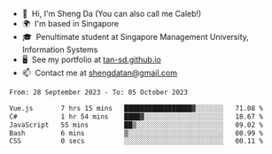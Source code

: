 <!---
tan-sd/tan-sd is a ✨ special ✨ repository because its `README.md` (this file) appears on your GitHub profile.
You can click the Preview link to take a look at your changes.
--->
- 👋  Hi, I'm Sheng Da (You can also call me Caleb!)
- 🌍  I'm based in Singapore
- 🎓  Penultimate student at Singapore Management University, Information Systems
- 🖥️  See my portfolio at [tan-sd.github.io](https://tan-sd.github.io/)
- 📫  Contact me at [shengdatan@gmail.com](mailto:shengdatan@gmail.com)

<!--START_SECTION:waka-->

```txt
From: 28 September 2023 - To: 05 October 2023

Vue.js       7 hrs 15 mins   █████████████████▓░░░░░░░   71.08 %
C#           1 hr 54 mins    ████▓░░░░░░░░░░░░░░░░░░░░   18.67 %
JavaScript   55 mins         ██▒░░░░░░░░░░░░░░░░░░░░░░   09.02 %
Bash         6 mins          ▒░░░░░░░░░░░░░░░░░░░░░░░░   00.99 %
CSS          0 secs          ░░░░░░░░░░░░░░░░░░░░░░░░░   00.11 %
```

<!--END_SECTION:waka-->

